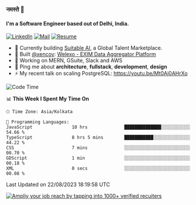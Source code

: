 ### नमस्ते 🙏

#### I'm a Software Engineer based out of Delhi, India.

[![LinkedIn](https://img.shields.io/badge/linkedin-%230077B5.svg)](https://linkedin.com/in/sambhav2612)
[![Mail](https://img.shields.io/badge/gmail-D14836)](mailto:sambhavjain2612@gmail.com)
[![Resume](https://img.shields.io/badge/resume-%23#FFFF00.svg)](https://mega.nz/file/IjA3yaoB#BFfQg1-aKva0piAd_wWs8Hf5dlnYRQ2ZkwtYwNMzBhA)

- 🏢 Currently building [Suitable AI](https://suitable.ai), a Global Talent Marketplace.
- 💅 Built [@xencov](https://github.com/xencov): [Welexo - EXIM Data Aggregator Platform](https://welexo.com)
- 🌱 Working on MERN, GSuite, Slack and AWS
- 💬 Ping me about **architecture**, **fullstack**, **development**, **design**
- ⚡️ My recent talk on scaling PostgreSQL: https://youtu.be/Mt0Aj0AHrXo

<!--START_SECTION:waka-->
![Code Time](http://img.shields.io/badge/Code%20Time-3%2C639%20hrs%206%20mins-blue)

📊 **This Week I Spent My Time On** 

```text
🕑︎ Time Zone: Asia/Kolkata

💬 Programming Languages: 
JavaScript               10 hrs              ██████████████░░░░░░░░░░░   54.66 % 
TypeScript               8 hrs 5 mins        ███████████░░░░░░░░░░░░░░   44.22 % 
CSS                      7 mins              ░░░░░░░░░░░░░░░░░░░░░░░░░   00.70 % 
GDScript                 1 min               ░░░░░░░░░░░░░░░░░░░░░░░░░   00.18 % 
XML                      0 secs              ░░░░░░░░░░░░░░░░░░░░░░░░░   00.08 % 
```


 Last Updated on 22/08/2023 18:19:58 UTC
<!--END_SECTION:waka-->

[![Ampliy your job reach by tapping into 1000+ verified recuiters](https://user-images.githubusercontent.com/19583619/212717528-45b497fd-e886-4452-90fe-93829667bd63.png)](https://suitable.ai)

